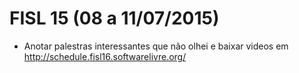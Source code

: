 # FISL 15 (08 a 11/07/2015)

* Anotar palestras interessantes que não olhei e baixar videos em http://schedule.fisl16.softwarelivre.org/



